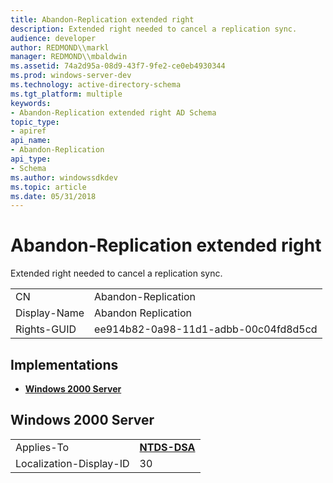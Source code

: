 ```yaml
---
title: Abandon-Replication extended right
description: Extended right needed to cancel a replication sync.
audience: developer
author: REDMOND\\markl
manager: REDMOND\\mbaldwin
ms.assetid: 74a2d95a-08d9-43f7-9fe2-ce0eb4930344
ms.prod: windows-server-dev
ms.technology: active-directory-schema
ms.tgt_platform: multiple
keywords:
- Abandon-Replication extended right AD Schema
topic_type:
- apiref
api_name:
- Abandon-Replication
api_type:
- Schema
ms.author: windowssdkdev
ms.topic: article
ms.date: 05/31/2018
---
```


# Abandon-Replication extended right

Extended right needed to cancel a replication sync.



|              |                                      |
|--------------|--------------------------------------|
| CN           | Abandon-Replication                  |
| Display-Name | Abandon Replication                  |
| Rights-GUID  | ee914b82-0a98-11d1-adbb-00c04fd8d5cd |



## Implementations

-   [**Windows 2000 Server**](#windows-2000-server)

## Windows 2000 Server



|                         |                                          |
|-------------------------|------------------------------------------|
| Applies-To              | [**NTDS-DSA**](c-ntdsdsa.md)<br/> |
| Localization-Display-ID | 30                                       |



 

 





